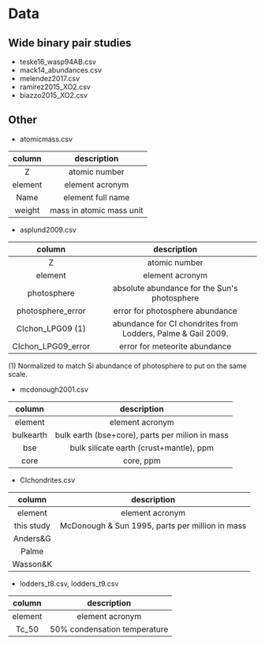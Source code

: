 # Data

## Wide binary pair studies

* teske16_wasp94AB.csv
* mack14_abundances.csv
* melendez2017.csv
* ramirez2015_XO2.csv
* biazzo2015_XO2.csv

## Other

* atomicmass.csv

| column  | description              |
| :---:   | :--:                     |
| Z       | atomic number            |
| element | element acronym          |
| Name    | element full name        |
| weight  | mass in atomic mass unit |

* asplund2009.csv

| column             | description                                                  |
| :---:              | :---:                                                        |
| Z                  | atomic number                                                |
| element            | element acronym                                              |
| photosphere        | absolute abundance for the Sun's photosphere                 |
| photosphere_error  | error for photosphere abundance                              |
| CIchon_LPG09 (1)   | abundance for CI chondrites from Lodders, Palme & Gail 2009. |
| CIchon_LPG09_error | error for meteorite abundance                                |

(1) Normalized to match Si abundance of photosphere to put on the same scale.

* mcdonough2001.csv

| column        | description                                     |
| :-----------: | :----------------------:                        |
| element       | element acronym                                 |
| bulkearth     | bulk earth (bse+core), parts per milion in mass |
| bse           | bulk silicate earth (crust+mantle), ppm         |
| core          | core, ppm                                       |

* CIchondrites.csv
 
| column     | description                                     |
| :--------: | :---------------------------------------------: |
| element    | element acronym                                 |
| this study | McDonough & Sun 1995, parts per million in mass |
| Anders&G   |                                                 |
| Palme      |                                                 |
| Wasson&K   |                                                 |

* lodders_t8.csv, lodders_t9.csv

| column  | description                  |
| :-----: | :--------------------------: |
| element | element acronym              |
| Tc_50   | 50% condensation temperature |


